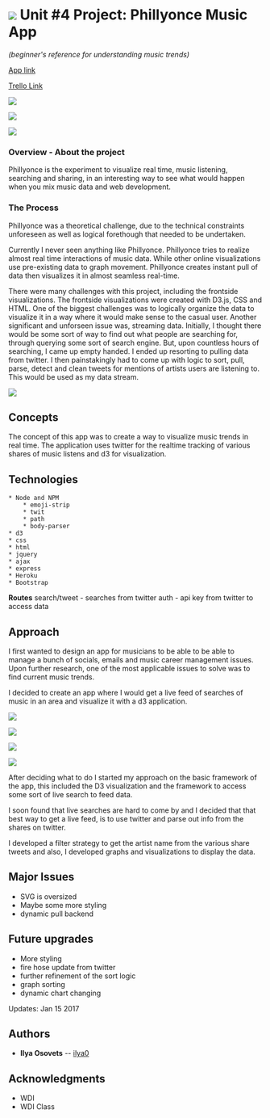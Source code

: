 # ![](https://ga-dash.s3.amazonaws.com/production/assets/logo-9f88ae6c9c3871690e33280fcf557f33.png) Unit #4 Project: Phillyonce Music App

 _(beginner's reference for understanding music trends)_

[App link](https://obscure-tundra-48009.herokuapp.com/)

[Trello Link](https://trello.com/b/sIEFnZgx/project-4)



![](https://github.com/ilya0/Project-4/blob/master/ERD/9.finalworking.png)


![](https://github.com/ilya0/Project-4/blob/master/ERD/7.working1.png)

![](https://github.com/ilya0/Project-4/blob/master/ERD/8.codeworking2.png)



### Overview - About the project

Phillyonce is the experiment to visualize real time, music listening, searching and sharing, in an interesting way to see what would happen when you mix music data and web development.

### The Process
Phillyonce was a theoretical challenge, due to the technical constraints unforeseen as well as logical forethough that needed to be undertaken.

Currently I never seen anything like Phillyonce. Phillyonce tries to realize almost real time interactions of music data. While other online visualizations use pre-existing data to graph movement. Phillyonce creates instant pull of data then visualizes it in almost seamless real-time.

There were many challenges with this project, including the frontside visualizations. The frontside visualizations were created with D3.js, CSS and HTML. One of the biggest challenges was to logically organize the data to visualize it in a way where it would make sense to the casual user. Another significant and unforseen issue was, streaming data. Initially, I thought there would be some sort of way to find out what people are searching for, through querying some sort of search engine. But, upon countless hours of searching, I came up empty handed. I ended up resorting to pulling data from twitter. I then painstakingly had to come up with logic to sort, pull, parse, detect and clean tweets for mentions of artists users are listening to. This would be used as my data stream.


![](https://github.com/ilya0/Project-4/blob/master/ERD/enstein.jpg)


## Concepts

The concept of this app was to create a way to visualize music trends in real time. The application uses twitter for the realtime tracking of various shares of music listens and d3 for visualization.

## Technologies

    * Node and NPM
	    * emoji-strip
	    * twit
	    * path
	    * body-parser
    * d3
    * css
    * html
    * jquery
    * ajax
    * express
    * Heroku
    * Bootstrap

 **Routes**
search/tweet - searches from twitter
auth - api key from twitter to access data



## Approach
I first wanted to design an app for musicians to be able to be able to manage a bunch of socials, emails and music career management issues. Upon further research, one of the most applicable issues to solve was to find current music trends.

I decided to create an app where I would get a live feed of searches of music in an area and visualize it with a d3 application.

![](https://github.com/ilya0/Project-4/blob/master/ERD/1.intial%20layout.JPG)

![](https://github.com/ilya0/Project-4/blob/master/ERD/2.%20newappreimagine.JPG)

![](https://github.com/ilya0/Project-4/blob/master/ERD/4.sort%20logic.JPG)

![](https://github.com/ilya0/Project-4/blob/master/ERD/6.findingartistname.JPG)



After deciding what to do I started my approach on the basic framework of the app, this included the D3 visualization and the framework to access some sort of live search to feed data. 

I soon found that live searches are hard to come by and I decided that that best way to get a live feed, is to use twitter and parse out info from the shares on twitter.

I developed a filter strategy to get the artist name from the various share tweets and also, I developed graphs and visualizations to display the data.


## Major Issues

- SVG is oversized
- Maybe some more styling
- dynamic pull backend


## Future upgrades
- More styling
- fire hose update from twitter
- further refinement of the sort logic
- graph sorting
- dynamic chart changing




Updates:
Jan 15 2017

## Authors

* **Ilya Osovets** -- [ilya0](https://github.com/ilya0)

## Acknowledgments

* WDI 
* WDI Class



